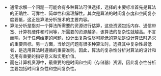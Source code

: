 - 通常求解一个问题一可能会有多种算法可供选择，选择的主要标准首先是算法的正确性、可靠性、简单性和易理解性。其次是算法的时间复杂度和空间复杂度要低，这正是算法分析技术的主要内容。
- 算法分析是指对一个算法所需要的资源进行估算，这些资源包括内存、通信带宽、计算机硬件和时间等，所需要的资源越多，该算法的复杂性就越高。不言而喻，对于任何给定的问题，设计出复杂性尽可能低的算法是设计算法时追求的重要目标。另一方面，当给定问题有很多种算法时，选择其中复杂性最低者，是选用算法时遵循的重要准则。因此，算法的复杂性分析对算法的设计和选用有重要的指导意义和实用价值。
- 而在计算机资源中，最重要的是时间和空间（存储器）资源，因此复杂性分析主要包括时间复杂性和空间复杂性。